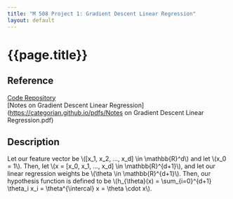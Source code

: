 ```yaml
---
title: "M 508 Project 1: Gradient Descent Linear Regression"
layout: default
---
```

<h1>{{page.title}}</h1>

<h2>Reference</h2>

<a href = "https://github.com/CategorIAN/M508_HW1">Code Repository</a>\
[Notes on Gradient Descent Linear Regression](https://categorian.github.io/pdfs/Notes on Gradient Descent Linear Regression.pdf)

<h2>Description</h2>
<p>
Let our feature vector be \([x_1, x_2, ..., x_d] \in \mathbb{R}^d\) and let \(x_0 = 1\). Then, let \(x = [x_0, x_1, ..., x_d] \in \mathbb{R}^{d+1}\), and let our linear regression weights be \(\theta \in \mathbb{R}^{d+1}\). Then, our hypothesis function is defined to be \(h_{\theta}(x) = \sum_{i=0}^{d+1} \theta_i x_i = \theta^{\intercal} x = \theta \cdot x\).
</p>
